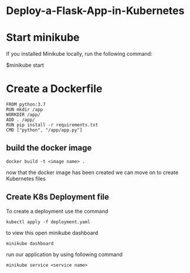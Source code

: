 # Deploy-a-Flask-App-in-Kubernetes
# Start minikube

If you installed Minikube locally, run the following command:

$minikube start

# Create a Dockerfile

```
FROM python:3.7
RUN mkdir /app
WORKDIR /app/
ADD . /app/
RUN pip install -r requirements.txt
CMD ["python", "/app/app.py"]

```

## build the docker image

```
docker build -t <image name> .
```

now that the docker image has been created we can move on to create Kubernetes files

## Create K8s Deployment file

To create a deployment use the command
```
kubectl apply -f deployment.yaml
```

to view this open minikube dashboard
```
minikube dashboard
```

 run our application by using following command 
```
minikube service <service name>
```
